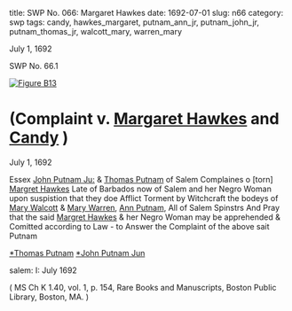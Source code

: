 title: SWP No. 066: Margaret Hawkes
date: 1692-07-01
slug: n66
category: swp
tags: candy, hawkes_margaret, putnam_ann_jr, putnam_john_jr, putnam_thomas_jr, walcott_mary, warren_mary




July 1, 1692

<div markdown class="doc" id="n66.1">

<div class="doc_id">SWP No. 66.1</div>


<span markdown class="figure">[![Figure B13](archives/BPL/gifs/B13.gif)](archives/BPL/LARGE/B13.jpg)</span>

# (Complaint v. [Margaret Hawkes](/tag/hawkes_margaret.html) and [Candy](/tag/candy.html) )

July 1, 1692 

Essex [John Putnam Ju:](/tag/putnam_john_jr.html) & [Thomas Putnam](/tag/putnam_thomas_jr.html) of Salem Complaines o [torn] [Margret Hawkes](/tag/hawkes_margaret.html) Late of Barbados now of Salem and her Negro Woman upon suspistion that they doe Afflict Torment by Witchcraft the bodeys of [Mary Walcott](/tag/walcott_mary.html) & [Mary Warren](/tag/warren_mary.html), [Ann Putnam](/tag/putnam_ann_jr.html), All of Salem Spinstrs And Pray that the said [Margret Hawkes](/tag/hawkes_margaret.html) & her Negro Woman may be apprehended & Comitted according to Law - to Answer the Complaint of the above sait Putnam

   [*Thomas Putnam](/tag/putnam_thomas_jr.html) 
   [*John Putnam Jun](/tag/putnam_john_jr.html) 
 
 salem:  I: July 1692

( MS Ch K 1.40, vol. 1, p. 154, Rare Books and Manuscripts, Boston Public Library, Boston, MA. )

</div>

